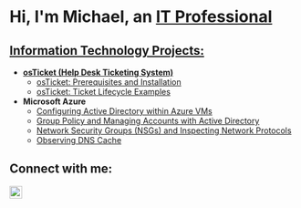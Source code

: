 <h1>Hi, I'm Michael, an <a href="https://www.linkedin.com/in/michael-flower-/">IT Professional</h1>

<h2> Information Technology Projects:</h2>

- <b>osTicket (Help Desk Ticketing System)</b>
  - [osTicket: Prerequisites and Installation](https://github.com/michaelxflow/osticket-prereqs)
  - [osTicket: Ticket Lifecycle Examples](https://github.com/michaelxflow//ticket-lifecycle)
- <b>Microsoft Azure</b>
  - [Configuring Active Directory within Azure VMs](https://github.com/michaelxflow//configure-ad)
  - [Group Policy and Managing Accounts with Active Directory](https://github.com/michaelxflow/AD-Group-Policies-and-Managing)
  - [Network Security Groups (NSGs) and Inspecting Network Protocols](https://github.com/michaelxflow/NSGs-and-Network-Protocols/tree/main)
  - [Observing DNS Cache](https://github.com/michaelxflow/DNS-Cache-Observe/blob/main/README.md)

<h2>Connect with me:</h2>

[<img align="left" alt="Michael-Flower | LinkedIn" width="22px" src="https://cdn.jsdelivr.net/npm/simple-icons@v3/icons/linkedin.svg" />][linkedin]

[linkedin]:https://www.linkedin.com/in/michael-flower-/
